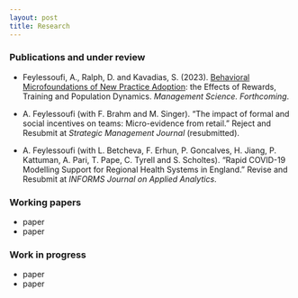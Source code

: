 ```yaml
---
layout: post
title: Research
---
```


### Publications and under review

* Feylessoufi, A., Ralph, D. and Kavadias, S. (2023). [Behavioral Microfoundations of New Practice Adoption](https://papers.ssrn.com/sol3/papers.cfm?abstract_id=3644499): the Effects of Rewards, Training and Population Dynamics. _Management Science. Forthcoming_.
  
* A. Feylessoufi (with F. Brahm and M. Singer). “The impact of formal and social incentives on teams: Micro-evidence
from retail.” Reject and Resubmit at _Strategic Management Journal_ (resubmitted).

* A. Feylessoufi (with L. Betcheva, F. Erhun, P. Goncalves, H. Jiang, P. Kattuman, A. Pari, T. Pape, C. Tyrell and S.
Scholtes). “Rapid COVID-19 Modelling Support for Regional Health Systems in England.” Revise and Resubmit at
_INFORMS Journal on Applied Analytics_.

### Working papers

* paper
* paper

### Work in progress

* paper
* paper
